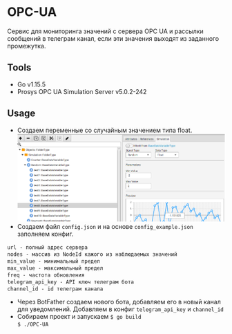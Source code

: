 # OPC-UA
Сервис для мониторинга значений с сервера OPC UA и рассылки сообщений в телеграм канал, если эти значения выходят из заданного промежутка.

## Tools
- Go v1.15.5
- Prosys OPC UA Simulation Server v5.0.2-242

## Usage
- Создаем переменные со случайным значением типа float. ![](screenshots/server.png)
- Создаем файл ```config.json``` и на основе ```config_example.json``` заполняем конфиг.
```
url - полный адрес сервера
nodes - массив из NodeId кажого из наблюдаемых значений
min_value - минимальный предел
max_value - максимальный предел
freq - частота обновления
telegram_api_key - API ключ телеграм бота
channel_id - id телеграм канала
```
- Через BotFather создаем нового бота, добавляем его в новый канал для уведомлений. Добавляем в конфиг ```telegram_api_key``` и ```channel_id```
- Собираем проект и запускаем
`$ go build`<br/>
`$ ./OPC-UA`